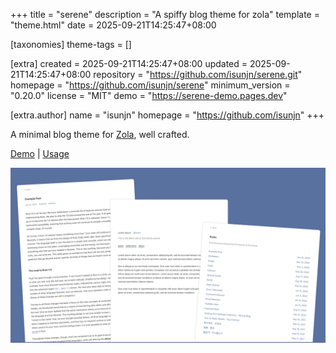 
+++
title = "serene"
description = "A spiffy blog theme for zola"
template = "theme.html"
date = 2025-09-21T14:25:47+08:00

[taxonomies]
theme-tags = []

[extra]
created = 2025-09-21T14:25:47+08:00
updated = 2025-09-21T14:25:47+08:00
repository = "https://github.com/isunjn/serene.git"
homepage = "https://github.com/isunjn/serene"
minimum_version = "0.20.0"
license = "MIT"
demo = "https://serene-demo.pages.dev"

[extra.author]
name = "isunjn"
homepage = "https://github.com/isunjn"
+++        

A minimal blog theme for [Zola](https://www.getzola.org), well crafted.

[Demo](https://serene-demo.pages.dev) | [Usage](https://github.com/isunjn/serene/blob/latest/USAGE.md)

![screenshot](https://github.com/isunjn/serene/blob/main/screenshot.png?raw=true)

        